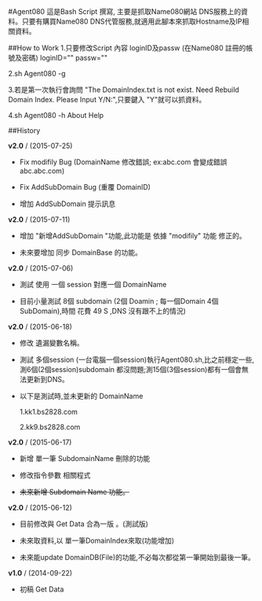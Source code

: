 #Agent080
這是Bash Script 撰寫, 主要是抓取Name080網站 DNS服務上的資料。只要有購買Name080 DNS代管服務,就適用此腳本來抓取Hostname及IP相關資料。

##How to Work
1.只要修改Script 內容  loginID及passw (在Name080 註冊的帳號及密碼)
  loginID=""
  passw=""

2.sh Agent080 -g

3.若是第一次執行會詢問 "The DomainIndex.txt is not exist. Need Rebuild Domain Index. Please Input  Y/N:",只要鍵入 "Y"就可以抓資料。

4.sh Agent080 -h  About Help  

##History


**v2.0** / (2015-07-25)
  - Fix modifily  Bug    (DomainName 修改錯誤; ex:abc.com 會變成錯誤  abc.abc.com)

  - Fix AddSubDomain Bug (重覆 DomainID)

  - 增加 AddSubDomain  提示訊息 


**v2.0** / (2015-07-11)
 
  - 增加  "新增AddSubDomain  "功能,此功能是 依據 "modifily" 功能 修正的。

  - 未來要增加  同步 DomainBase 的功能。

**v2.0** / (2015-07-06)

  - 測試 使用 一個 session 對應一個 DomainName

  - 目前小量測試 8個  subdomain (2個 Doamin ; 每一個Domain 4個 SubDomain),時間 花費 49 S ,DNS 沒有跟不上的情況)

**v2.0** / (2015-06-18)

  - 修改 遺漏變數名稱。

  - 測試 多個session (一台電腦一個session)執行Agent080.sh,比之前穩定一些,測6個(2個session)subdomain 都沒問題;測15個(3個session)都有一個會無法更新到DNS。

  - 以下是測試時,並未更新的 DomainName

    1.kk1.bs2828.com

    2.kk9.bs2828.com

**v2.0** / (2015-06-17)

  - 新增 單一筆 SubdomainName 刪除的功能

  - 修改指令參數 相關程式

  - ~~未來新增 Subdomain Name 功能。~~

**v2.0** / (2015-06-12)

  - 目前修改與 Get Data 合為一版 。(測試版)

  - 未來取資料,以 單一筆DomainIndex來取(功能增加)

  - 未來能update DomainDB(File)的功能,不必每次都從第一筆開始到最後一筆。

**v1.0** / (2014-09-22)

  - 初稿  Get Data




